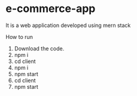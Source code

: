 # e-commerce-app
It is a web application developed using mern stack

How to run
1) Download the code.
2) npm i
3) cd client
4) npm i
5) npm start
6) cd client
7) npm start
